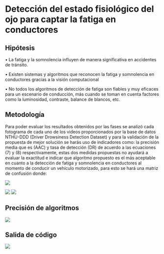 # Detección del estado fisiológico del ojo para captar la fatiga en conductores

## Hipótesis
• La fatiga y la somnolencia influyen de manera significativa en accidentes de tránsito.

• Existen sistemas y algoritmos que reconocen la fatiga y somnolencia en conductores
gracias a la visión computacional

• No todos los algoritmos de detección de fatiga son fiables y muy eficaces para un
escenario de conducción, más cuando se toman en cuenta factores como la luminosidad,
contraste, balance de blancos, etc.

## Metodología
Para poder evaluar los resultados obtenidos por las fases se analizó cada fotograma de cada uno
de los videos proporcionados por la base de datos NTHU-DDD (Driver Drowsiness Detection
Dataset) y para la validación de la propuesta de mejor solución se harás uso de indicadores como:
la precisión media que es (AAC) y tasa de detección (DR) de acuerdo a las ecuaciones (7) y (8)
respectivamente, estas dos medidas propuestas no ayudará a evaluar la exactitud e indicar que
algoritmo propuesto es el más aceptable en cuanto a la detección de fatiga y somnolencia en
conductores al momento de conducir un vehículo motorizado, para esto se hará una matriz de
confusión donde:

![](https://github.com/juanmijael-salazar/Deteccion-de-fatiga/blob/main/imagenes/metodo.png)

![](https://github.com/juanmijael-salazar/Deteccion-de-fatiga/blob/main/NTHU-dataset-including-22-subjects-with-different-of-ethnicities.jpg)
![](https://github.com/juanmijael-salazar/Deteccion-de-fatiga/blob/main/imagenes/img2.png)

## Precisión de algoritmos
![](https://github.com/juanmijael-salazar/Deteccion-de-fatiga/blob/main/imagenes/conclusiones%20matrix.png)

## Salida de código
![](https://github.com/juanmijael-salazar/Deteccion-de-fatiga/blob/main/imagenes/deteccion%20somnolencia.png)

